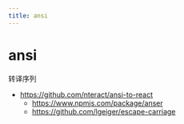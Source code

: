 ```yaml
---
title: ansi
---
```


# ansi

转译序列

- https://github.com/nteract/ansi-to-react
  - https://www.npmjs.com/package/anser
  - https://github.com/lgeiger/escape-carriage
